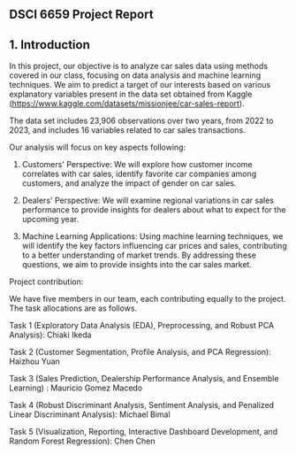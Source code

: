 ## DSCI 6659 Project Report 

## 1. Introduction

  In this project, our objective is to analyze car sales data using methods covered in our class, focusing on data analysis and machine learning techniques. We aim to predict a target of our interests based on various explanatory variables present in the data set obtained from Kaggle (https://www.kaggle.com/datasets/missionjee/car-sales-report).

The data set includes 23,906 observations over two years, from 2022 to 2023, and includes 16 variables related to car sales transactions.

Our analysis will focus on key aspects following:

1. Customers' Perspective: We will explore how customer income correlates with car sales, identify favorite car companies among customers, and analyze the impact of gender on car sales.  

2. Dealers' Perspective: We will examine regional variations in car sales performance to provide insights for dealers about what to expect for the upcoming year.  

3. Machine Learning Applications: Using machine learning techniques, we will identify the key factors influencing car prices and sales, contributing to a better understanding of market trends. By addressing these questions, we aim to provide insights into the car sales market. 


Project contribution:

We have five members in our team, each contributing equally to the project. The task allocations are as follows.

Task 1 (Exploratory Data Analysis (EDA), Preprocessing, and Robust PCA Analysis): Chiaki Ikeda  

Task 2 (Customer Segmentation, Profile Analysis, and PCA Regression): Haizhou Yuan  

Task 3 (Sales Prediction, Dealership Performance Analysis, and Ensemble Learning) : Mauricio Gomez Macedo  

Task 4 (Robust Discriminant Analysis, Sentiment Analysis, and Penalized Linear Discriminant Analysis): Michael Bimal  

Task 5 (Visualization, Reporting, Interactive Dashboard Development, and Random Forest Regression): Chen Chen 

